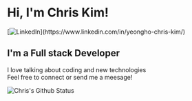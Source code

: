 # Hi, I'm Chris Kim!
[![LinkedIn](https://img.shields.io/badge/linkedin-%230077B5.svg?&style=for-the-badge&logo=linkedin&logoColor=white")](https://www.linkedin.com/in/yeongho-chris-kim/)
## I'm a Full stack Developer
I love talking about coding and new technologies\
Feel free to connect or send me a meesage!

![Chris's Github Status](https://github-readme-stats.vercel.app/api?username=cykim0225&show_icons=true&theme=white)
